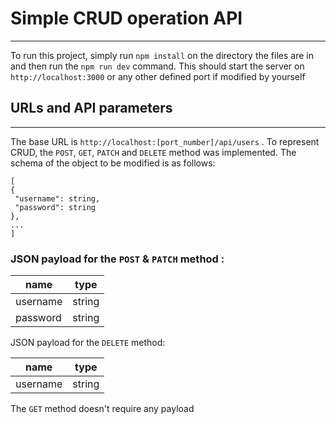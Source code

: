 # Simple CRUD operation API
---
To run this project, simply run `npm install` on the directory the files are in and then run the `npm run dev` command. This should start the server on `http://localhost:3000`  or any other defined port if modified by yourself

## URLs and API parameters
___
The base URL is `http://localhost:[port_number]/api/users` . To represent CRUD, the `POST`, `GET`, `PATCH` and `DELETE` method was implemented. The schema of the object to be modified is as follows:
```
[
{
 "username": string,
 "password": string
},
...
]
```

### JSON payload for the `POST` & `PATCH` method :

| name     | type   |
| -------- | ------ |
| username | string |
| password | string |

JSON payload for the `DELETE` method:

| name     | type   |
| -------- | ------ |
| username | string |

The `GET` method doesn't require any payload